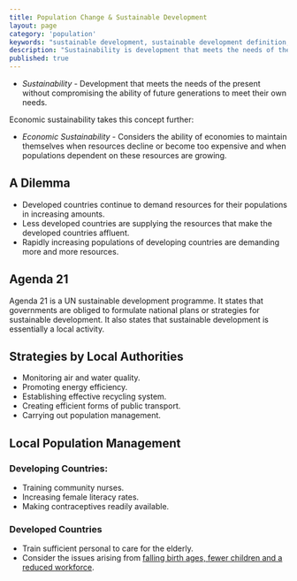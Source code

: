 ```yaml
---
title: Population Change & Sustainable Development
layout: page
category: 'population'
keywords: "sustainable development, sustainable development definition, sustainable countries, sustainable cities, sustainability, sustainable population, sustainable earth"
description: "Sustainability is development that meets the needs of the present without compromising the ability of future generations to meet the needs of their own. Sustainability is essential in order to maintain future generations of humans."
published: true
---
```


- *Sustainability* - Development that meets the needs of the present without compromising the ability of future generations to meet their own needs. 

Economic sustainability takes this concept further:

- *Economic Sustainability* - Considers the ability of economies to maintain themselves when resources decline or become too expensive and when populations dependent on these resources are growing. 

## A Dilemma

- Developed countries continue to demand resources for their populations in increasing amounts. 
- Less developed countries are supplying the resources that make the developed countries affluent. 
- Rapidly increasing populations of developing countries are demanding more and more resources. 

## Agenda 21

Agenda 21 is a UN sustainable development programme. It states that governments are obliged to formulate national plans or strategies for sustainable development. It also states that sustainable development is essentially a local activity. 

## Strategies by Local Authorities

- Monitoring air and water quality. 
- Promoting energy efficiency.
- Establishing effective recycling system. 
- Creating efficient forms of public transport. 
- Carrying out population management. 

## Local Population Management

### Developing Countries:

- Training community nurses.
- Increasing female literacy rates. 
- Making contraceptives readily available.

### Developed Countries

- Train sufficient personal to care for the elderly. 
- Consider the issues arising from [falling birth ages, fewer children and a reduced workforce](/population/france-pro-natalism/). 
